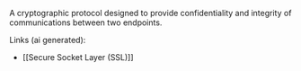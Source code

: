 A cryptographic protocol designed to provide confidentiality and integrity of communications between two endpoints.

Links (ai generated):
 - [[Secure Socket Layer (SSL)]]

